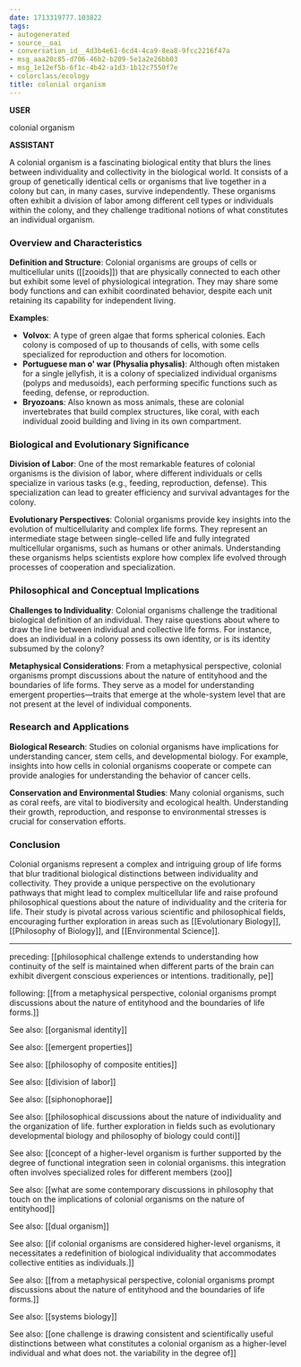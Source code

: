 ```yaml
---
date: 1713319777.103822
tags:
- autogenerated
- source__oai
- conversation_id__4d3b4e61-6cd4-4ca9-8ea8-9fcc2216f47a
- msg_aaa20c85-d706-46b2-b209-5e1a2e26bb03
- msg_1e12ef5b-6f1c-4b42-a1d3-1b12c7550f7e
- colorclass/ecology
title: colonial organism
---
```


**USER**

colonial organism


**ASSISTANT**

A colonial organism is a fascinating biological entity that blurs the lines between individuality and collectivity in the biological world. It consists of a group of genetically identical cells or organisms that live together in a colony but can, in many cases, survive independently. These organisms often exhibit a division of labor among different cell types or individuals within the colony, and they challenge traditional notions of what constitutes an individual organism.

### Overview and Characteristics

**Definition and Structure**: Colonial organisms are groups of cells or multicellular units ([[zooids]]) that are physically connected to each other but exhibit some level of physiological integration. They may share some body functions and can exhibit coordinated behavior, despite each unit retaining its capability for independent living.

**Examples**:
- **Volvox**: A type of green algae that forms spherical colonies. Each colony is composed of up to thousands of cells, with some cells specialized for reproduction and others for locomotion.
- **Portuguese man o' war (Physalia physalis)**: Although often mistaken for a single jellyfish, it is a colony of specialized individual organisms (polyps and medusoids), each performing specific functions such as feeding, defense, or reproduction.
- **Bryozoans**: Also known as moss animals, these are colonial invertebrates that build complex structures, like coral, with each individual zooid building and living in its own compartment.

### Biological and Evolutionary Significance

**Division of Labor**: One of the most remarkable features of colonial organisms is the division of labor, where different individuals or cells specialize in various tasks (e.g., feeding, reproduction, defense). This specialization can lead to greater efficiency and survival advantages for the colony.

**Evolutionary Perspectives**: Colonial organisms provide key insights into the evolution of multicellularity and complex life forms. They represent an intermediate stage between single-celled life and fully integrated multicellular organisms, such as humans or other animals. Understanding these organisms helps scientists explore how complex life evolved through processes of cooperation and specialization.

### Philosophical and Conceptual Implications

**Challenges to Individuality**: Colonial organisms challenge the traditional biological definition of an individual. They raise questions about where to draw the line between individual and collective life forms. For instance, does an individual in a colony possess its own identity, or is its identity subsumed by the colony?

**Metaphysical Considerations**: From a metaphysical perspective, colonial organisms prompt discussions about the nature of entityhood and the boundaries of life forms. They serve as a model for understanding emergent properties—traits that emerge at the whole-system level that are not present at the level of individual components.

### Research and Applications

**Biological Research**: Studies on colonial organisms have implications for understanding cancer, stem cells, and developmental biology. For example, insights into how cells in colonial organisms cooperate or compete can provide analogies for understanding the behavior of cancer cells.

**Conservation and Environmental Studies**: Many colonial organisms, such as coral reefs, are vital to biodiversity and ecological health. Understanding their growth, reproduction, and response to environmental stresses is crucial for conservation efforts.

### Conclusion

Colonial organisms represent a complex and intriguing group of life forms that blur traditional biological distinctions between individuality and collectivity. They provide a unique perspective on the evolutionary pathways that might lead to complex multicellular life and raise profound philosophical questions about the nature of individuality and the criteria for life. Their study is pivotal across various scientific and philosophical fields, encouraging further exploration in areas such as [[Evolutionary Biology]], [[Philosophy of Biology]], and [[Environmental Science]].


---

preceding: [[philosophical challenge extends to understanding how continuity of the self is maintained when different parts of the brain can exhibit divergent conscious experiences or intentions. traditionally, pe]]  


following: [[from a metaphysical perspective, colonial organisms prompt discussions about the nature of entityhood and the boundaries of life forms.]]

See also: [[organismal identity]]


See also: [[emergent properties]]


See also: [[philosophy of composite entities]]


See also: [[division of labor]]


See also: [[siphonophorae]]


See also: [[philosophical discussions about the nature of individuality and the organization of life. further exploration in fields such as evolutionary developmental biology and philosophy of biology could conti]]


See also: [[concept of a higher-level organism is further supported by the degree of functional integration seen in colonial organisms. this integration often involves specialized roles for different members (zoo]]


See also: [[what are some contemporary discussions in philosophy that touch on the implications of  colonial organisms on the nature of entityhood]]


See also: [[dual organism]]


See also: [[if colonial organisms are considered higher-level organisms, it necessitates a redefinition of biological individuality that accommodates collective entities as individuals.]]


See also: [[from a metaphysical perspective, colonial organisms prompt discussions about the nature of entityhood and the boundaries of life forms.]]


See also: [[systems biology]]


See also: [[one challenge is drawing consistent and scientifically useful distinctions between what constitutes a colonial organism as a higher-level individual and what does not. the variability in the degree of]]